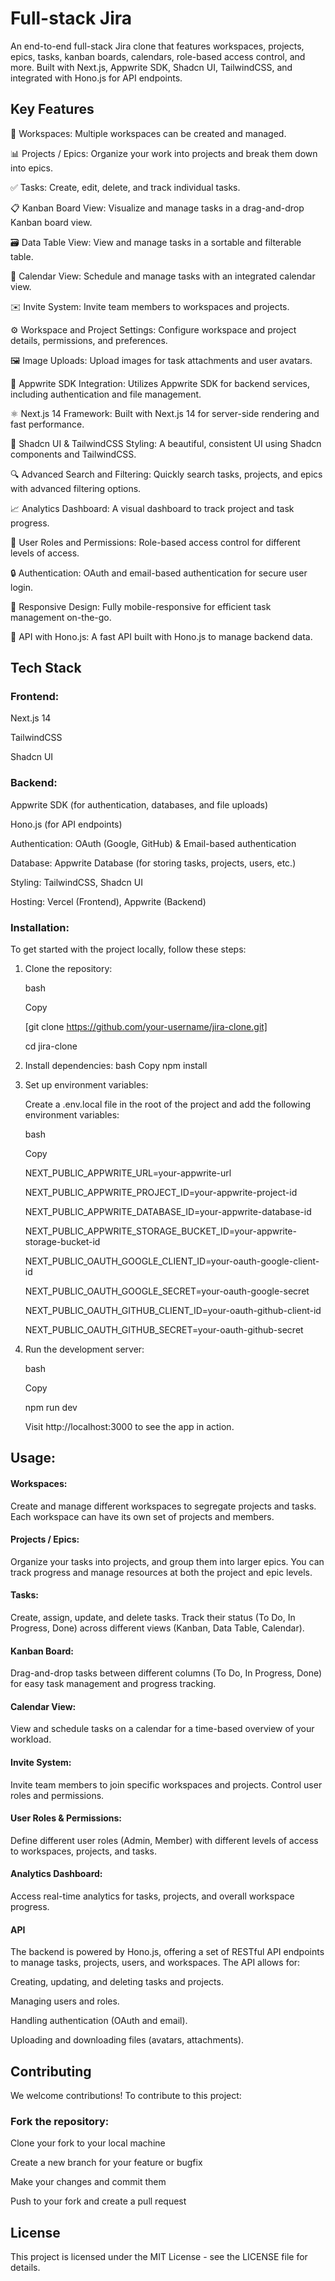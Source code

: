 # Full-stack Jira 
An end-to-end full-stack Jira clone that features workspaces, projects, epics, tasks, kanban boards, calendars, role-based access control, and more. Built with Next.js, Appwrite SDK, Shadcn UI, TailwindCSS, 
and integrated with Hono.js for API endpoints.

## Key Features
   🏢 Workspaces: Multiple workspaces can be created and managed.
   
   📊 Projects / Epics: Organize your work into projects and break them down into epics.
   
   ✅ Tasks: Create, edit, delete, and track individual tasks.
   
   📋 Kanban Board View: Visualize and manage tasks in a drag-and-drop Kanban board view.
   
   🗃️ Data Table View: View and manage tasks in a sortable and filterable table.
   
   📅 Calendar View: Schedule and manage tasks with an integrated calendar view.
   
   ✉️ Invite System: Invite team members to workspaces and projects.
   
   ⚙️ Workspace and Project Settings: Configure workspace and project details, permissions, and preferences.
   
   🖼️ Image Uploads: Upload images for task attachments and user avatars.
   
   🔌 Appwrite SDK Integration: Utilizes Appwrite SDK for backend services, including authentication and file management.
   
   ⚛️ Next.js 14 Framework: Built with Next.js 14 for server-side rendering and fast performance.
   
   🎨 Shadcn UI & TailwindCSS Styling: A beautiful, consistent UI using Shadcn components and TailwindCSS.
   
   🔍 Advanced Search and Filtering: Quickly search tasks, projects, and epics with advanced filtering options.
   
   📈 Analytics Dashboard: A visual dashboard to track project and task progress.
   
   👥 User Roles and Permissions: Role-based access control for different levels of access.
   
   🔒 Authentication: OAuth and email-based authentication for secure user login.
   
   📱 Responsive Design: Fully mobile-responsive for efficient task management on-the-go.
   
   🚀 API with Hono.js: A fast API built with Hono.js to manage backend data.
## Tech Stack
  ### Frontend:
   
   Next.js 14
   
   TailwindCSS
   
   Shadcn UI
### Backend:
   Appwrite SDK (for authentication, databases, and file uploads)
   
   Hono.js (for API endpoints)
   
   Authentication: OAuth (Google, GitHub) & Email-based authentication
   
   Database: Appwrite Database (for storing tasks, projects, users, etc.)
   
   Styling: TailwindCSS, Shadcn UI
   
   Hosting: Vercel (Frontend), Appwrite (Backend)
### Installation:
   To get started with the project locally, follow these steps:

1. Clone the repository:
   
   bash
   
   Copy
   
   [git clone https://github.com/your-username/jira-clone.git]
   
   cd jira-clone
3. Install dependencies:
   bash
   Copy
   npm install
4. Set up environment variables:
   
   Create a .env.local file in the root of the project and add the following environment variables:

   bash
   
   Copy
   
   NEXT_PUBLIC_APPWRITE_URL=your-appwrite-url
   
   NEXT_PUBLIC_APPWRITE_PROJECT_ID=your-appwrite-project-id
   
   NEXT_PUBLIC_APPWRITE_DATABASE_ID=your-appwrite-database-id
   
   NEXT_PUBLIC_APPWRITE_STORAGE_BUCKET_ID=your-appwrite-storage-bucket-id
   
   NEXT_PUBLIC_OAUTH_GOOGLE_CLIENT_ID=your-oauth-google-client-id
   
   NEXT_PUBLIC_OAUTH_GOOGLE_SECRET=your-oauth-google-secret
   
   NEXT_PUBLIC_OAUTH_GITHUB_CLIENT_ID=your-oauth-github-client-id
   
   NEXT_PUBLIC_OAUTH_GITHUB_SECRET=your-oauth-github-secret
6. Run the development server:
   
   bash
   
   Copy
   
   npm run dev
   
   Visit http://localhost:3000 to see the app in action.

## Usage:

#### Workspaces:
Create and manage different workspaces to segregate projects and tasks. Each workspace can have its own set of projects and members.
     

#### Projects / Epics:
Organize your tasks into projects, and group them into larger epics. You can track progress and manage resources at both the project and epic levels.
     

#### Tasks:
Create, assign, update, and delete tasks. Track their status (To Do, In Progress, Done) across different views (Kanban, Data Table, Calendar).

#### Kanban Board:
Drag-and-drop tasks between different columns (To Do, In Progress, Done) for easy task management and progress tracking.

#### Calendar View:
View and schedule tasks on a calendar for a time-based overview of your workload.

#### Invite System:
Invite team members to join specific workspaces and projects. Control user roles and permissions.

#### User Roles & Permissions:
Define different user roles (Admin, Member) with different levels of access to workspaces, projects, and tasks.

#### Analytics Dashboard:
Access real-time analytics for tasks, projects, and overall workspace progress.

#### API
The backend is powered by Hono.js, offering a set of RESTful API endpoints to manage tasks, projects, users, and workspaces. The API allows for:

Creating, updating, and deleting tasks and projects.

Managing users and roles.

Handling authentication (OAuth and email).

Uploading and downloading files (avatars, attachments).

## Contributing
We welcome contributions! To contribute to this project:

### Fork the repository:
Clone your fork to your local machine

Create a new branch for your feature or bugfix

Make your changes and commit them

Push to your fork and create a pull request
## License
This project is licensed under the MIT License - see the LICENSE file for details.






